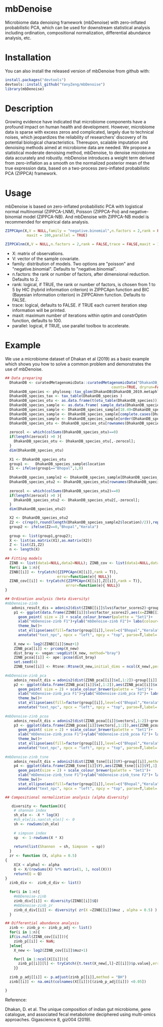 # mbDenoise
Microbiome data denoising framework (mbDenoise) with zero-inflated probabilistic PCA, which can be used for downstream statistical analysis including ordination, compositional normalization, differential abundance analysis, etc.

# Installation
You can also install the released version of mbDenoise from github with:

``` r
install.packages("devtools")  
devtools::install_github("YanyZeng/mbDenoise")  
library(mbDenoise)
```
# Description
Growing evidence have indicated that microbiome components have a profound impact on human
health and development. However, microbiome data is sparse with excess zeros and complicated,
largely due to technical noises, which jeopardizes the reliability of researchers’ discovery of its
potential biological characteristics. Thereupon, scalable imputation and denoising methods aimed
at microbiome data are needed. We propose a statistical moderate denoising method, mbDenoise,
to denoise microbiome data accurately and robustly. mbDenoise introduces a weight term derived
from zero-inflation as a smooth on the normalized posterior mean of the true expression data,
based on a two-process zero-inflated probabilistic PCA (ZIPPCA) framework. 

# Usage
mbDenoise is based on zero-inflated probabilistic PCA with logistical normal multinomial (ZIPPCA-LNM),
Poisson (ZIPPCA-Poi) and negative-binomial model (ZIPPCA-NB). And mbDenoise with ZIPPCA-NB model is recommended for empirical data analysis.

```r
ZIPPCApn(X,V = NULL,family = "negative.binomial",n.factors = 2,rank = FALSE,trace = FALSE,
          maxit = 100,parallel = TRUE)

ZIPPCAlnm(X,V = NULL,n.factors = 2,rank = FALSE,trace = FALSE,maxit = 100,parallel = TRUE)
```
* X: matrix of observations.
* V: vector of the sample covariate.
* family: distribution of models. Two options are "poisson" and "negative.binomial". Defaults to "negative.binomial".
* n.factors: the rank or number of factors, after dimensional reduction. Defaults to 2.
* rank: logical, if TRUE, the rank or number of factors, is chosen from 1 to 5 by HIC (hybrid information criterion) in ZIPPCApn function and BIC (Bayesian information criterion) in ZIPPCAlnm function. Defaults to FALSE.
* trace: logical, defaults to FALSE. if TRUE each current iteration step information will be printed.
* maxit: maximum number of iterations within optim and constrOptim function, defaults to 100.
* parallel: logical, if TRUE, use parallel toolbox to accelerate.

# Example
We use a microbiome dataset of Dhakan et al (2019) as a basic example which shows you how to solve a common problem and demonstrates the use of mbDenoise.

``` r
## Data preparing
  DhakanDB <- curatedMetagenomicData::curatedMetagenomicData("DhakanDB_2019.metaphlan_bugs_list.stool",
                                                 counts=TRUE, dryrun=FALSE, bugs.as.phyloseq=TRUE)
  DhakanDB_species <- phyloseq::tax_glom(DhakanDB$DhakanDB_2019.metaphlan_bugs_list.stool, taxrank="Species")
  DhakanDB_species_tax <- tax_table(DhakanDB_species )
  DhakanDB_species_otu <- as.data.frame(t(otu_table(DhakanDB_species)))
  DhakanDB_species_sample <- as.data.frame( sample_data(DhakanDB_species))
  DhakanDB_species_sample <- DhakanDB_species_sample[18.49<DhakanDB_species_sample$BMI &DhakanDB_species_sample$BMI<25,]
  DhakanDB_species_sample <- DhakanDB_species_sample[complete.cases(DhakanDB_species_sample$BMI),]
  DhakanDB_species_sample <- DhakanDB_species_sample[order(DhakanDB_species_sample$location),]
  DhakanDB_species_otu <- DhakanDB_species_otu[rownames(DhakanDB_species_sample),]
  
  zerocol <- which(colSums(DhakanDB_species_otu)==0)
  if(length(zerocol) >0 ){
    DhakanDB_species_otu <- DhakanDB_species_otu[,-zerocol];
  }
  dim(DhakanDB_species_otu)
  
  X1 <- DhakanDB_species_otu
  group1 <-   DhakanDB_species_sample$location
  Z1 <- ifelse(group1=="Bhopal",1,0)
  
  DhakanDB_species_sample2 <- DhakanDB_species_sample[DhakanDB_species_sample$location=="Bhopal",]
  DhakanDB_species_otu2 <- DhakanDB_species_otu[rownames(DhakanDB_species_sample2),]
  
  zerocol <- which(colSums(DhakanDB_species_otu2)==0)
  if(length(zerocol) >0 ){
    DhakanDB_species_otu2 <- DhakanDB_species_otu2[,-zerocol];
  }
  dim(DhakanDB_species_otu2)

  X2 <- DhakanDB_species_otu2
  Z2 <- c(rep(0,round(length(DhakanDB_species_sample2$location)/2)),rep(1,length(DhakanDB_species_sample2$location)-round(length(DhakanDB_species_sample2$location)/2)))
  group2 <- ifelse(Z2==0,"Bhopal","Kerala")
  
  group <- list(group1,group2);
  X <- list(as.matrix(X1),as.matrix(X2))
  Z <- list(Z1,Z2)
  n <- length(X)
  
## Fitting models  
  ZINB <- list(data1=NULL,data2=NULL); ZINB_cov <- list(data1=NULL,data2=NULL)
  for(i in 1:n){
  ZINB[[i]] <- tryCatch({ZIPPCApn(X[[i]],rank = T)},
                        error=function(e){ NULL})
  ZINB_cov[[i]] <- tryCatch({ZIPPCApn(X[[i]],Z[[i]],rank = T)},
                            error=function(e){ NULL})
}

## Ordination analysis (beta diversity)
#mbDenoise-zinb
   adonis_result_dis = adonis2(dist(ZINB[[i]]$lvs$factor_scores2)~group[[i]],method = "euclidean")
    p1 <- ggplot(data.frame(ZINB[[i]]$lvs$factor_scores2),aes(x=ZINB[[i]]$lvs$factor_scores2[,1], y=ZINB[[i]]$lvs$factor_scores2[,2],colour=as.factor(group[[i]]))) +
      geom_point( size = 2) + scale_colour_brewer(palette = "Set1")+
      xlab("mbDenoise-zinb F1")+ylab("mbDenoise-zinb F2")+ labs(colour="Location") +
      theme_bw()+
      stat_ellipse(aes(fill=factor(group[[i]],level=c("Bhopal","Kerala"))),type = "norm", geom = "polygon",alpha= 0.1,show.legend = F,linetype=2)+
      annotate("text_npc", npcx = "left", npcy = "top", parse=T,label= paste0('atop(p ==', adonis_result_dis$`Pr(>F)`[1], ', R^2 ==', round(adonis_result_dis$R2[1],2), ')'))
    
    X_new <- log2(ZINB[[i]]$muz+1)
    ZINB_pca[[i]] <- prcomp(X_new)
    dist_bray <- vegan::vegdist(X_new, method="bray")
    ZINB_pcoa[[i]] <- ape::pcoa(dist_bray)
    set.seed(4)
    ZINB_tsne[[i]] <- Rtsne::Rtsne(X_new,initial_dims = ncol(X_new),perplexity=round((nrow(X_new)-2)/3))
    
#mbDenoise-zinb_pca   
    adonis_result_dis = adonis2(dist(ZINB_pca[[i]]$x[,1:2])~group[[i]],method = "euclidean")
    p2 <- ggplot(data.frame(ZINB_pca[[i]]$x[,1:2]),aes(ZINB_pca[[i]]$x[,1], y=ZINB_pca[[i]]$x[,2],colour=as.factor(group[[i]]))) +
      geom_point( size = 2) + scale_colour_brewer(palette = "Set1")+
      xlab("mbDenoise-zinb_pca F1")+ylab("mbDenoise-zinb_pca F2")+ labs(colour="Location") +
      theme_bw()+
      stat_ellipse(aes(fill=factor(group[[i]],level=c("Bhopal","Kerala"))),type = "norm", geom = "polygon",alpha= 0.1,show.legend = F,linetype=2)+
      annotate("text_npc", npcx = "left", npcy = "top", parse=T,label= paste0('atop(p ==', adonis_result_dis$`Pr(>F)`[1], ', R^2 ==', round(adonis_result_dis$R2[1],2), ')'))
    
#mbDenoise-zinb_pcoa
    adonis_result_dis = adonis2(dist(ZINB_pcoa[[i]]$vectors[,1:2])~group[[i]],method = "euclidean")
    p3 <- ggplot(data.frame(ZINB_pcoa[[i]]$vectors[,1:2]),aes(ZINB_pcoa[[i]]$vectors[,1], y=ZINB_pcoa[[i]]$vectors[,2],colour=as.factor(group[[i]]))) +
      geom_point( size = 2) + scale_colour_brewer(palette = "Set1")+
      xlab("mbDenoise-zinb_pcoa F1")+ylab("mbDenoise-zinb_pcoa F2")+ labs(colour="Location") +
      theme_bw()+
      stat_ellipse(aes(fill=factor(group[[i]],level=c("Bhopal","Kerala"))),type = "norm", geom = "polygon",alpha= 0.1,show.legend = F,linetype=2)+
      annotate("text_npc", npcx = "left", npcy = "top", parse=T,label= paste0('atop(p ==', adonis_result_dis$`Pr(>F)`[1], ', R^2 ==', round(adonis_result_dis$R2[1],2), ')'))
    
#mbDenoise-zinb_tsne
    adonis_result_dis = adonis2(dist(ZINB_tsne[[i]]$Y)~group[[i]],method = "euclidean")
    p4 <- ggplot(data.frame(ZINB_tsne[[i]]$Y),aes(ZINB_tsne[[i]]$Y[,1], y=ZINB_tsne[[i]]$Y[,2],colour=as.factor(group[[i]]))) +
      geom_point(size = 2) + scale_colour_brewer(palette = "Set1")+
      xlab("mbDenoise-zinb_tsne F1")+ylab("mbDenoise-zinb_tsne F2")+ labs(colour="Location") +
      theme_bw()+
      stat_ellipse(aes(fill=factor(group[[i]],level=c("Bhopal","Kerala"))),type = "norm", geom = "polygon",alpha= 0.1,show.legend = F,linetype=2)+
      annotate("text_npc", npcx = "left", npcy = "top", parse=T,label= paste0('atop(p ==', adonis_result_dis$`Pr(>F)`[1], ', R^2 ==', round(adonis_result_dis$R2[1],2), ')'))

## Compositional normalization analysis (alpha diversity)

   diversity <- function(X){
    # shannon index
    sh_ele <- -X * log(X)
    #sh_ele[is.nan(sh_ele)] <- 0
    sh <- rowSums(sh_ele)
    
    # simpson index
    sp  <- 1-rowSums(X * X)
    
    return(list(Shannon  = sh, Simpson  = sp))
  }
  zr <- function (X, alpha = 0.5) 
{
    X[X < alpha] <- alpha
    Q <- X/(rowSums(X) %*% matrix(1, 1, ncol(X)))
    return(Q = Q)
}
  zinb_div <-  zinb_d_div <- list()
  
  for(i in 1:n){
    #mbDenoise-zinb
    zinb_div[[i]] <- diversity(ZINB[[i]]$Q)
    #mbDenoise-zinb_zr
    zinb_d_div[[i]] <- diversity( zr(X =ZINB[[i]]$muz , alpha = 0.5) )
  }  

## Differential abundance analysis
  zinb <- zinb_p <- zinb_p_adj <- list()
  for(i in 1:n){ 
  if(is.null(ZINB_cov[[i]])){
    zinb_p[[i]] <- NaN;
  }else{
    X_new <- log2(ZINB_cov[[i]]$muz+1)

    for(l in 1:ncol(X[[i]])){
      zinb_p[[i]][l] <- tryCatch({t.test(X_new[,l]~Z[[i]])$p.value},error=function(e){ NaN})
    }}
  
  zinb_p_adj[[i]] <- p.adjust(zinb_p[[i]],method = "BH")
  zinb[[i]] <- na.omit(colnames(X[[i]])[(zinb_p_adj[[i]]) <0.05])

}

```
Reference:

Dhakan, D. et al. The unique composition of indian gut microbiome, gene catalogue, and
associated fecal metabolome deciphered using multi-omics approaches. Gigascience 8, giz004
(2019).
